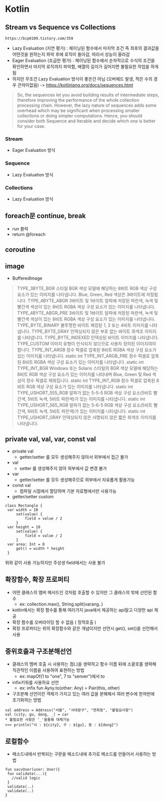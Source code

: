 
# Kotlin

  ## Stream vs Sequence vs Collections
    https://bcp0109.tistory.com/359
   * Lazy Evaluation (지연 평가) : 체이닝된 함수에서 마지막 조건 즉 최후의 결과값을 어떤것을 원하는지 파악 후에 로직이 돌아감, 따라서 성능이 올라감
   * Eager Evaluation (조급한 평가) : 체이닝된 함수에서 순차적으로 수식의 조건을 확인하면서 마지막 로직까지 파악함, 배열의 길이가 길어지면 불필요한 작업을 하게됨 
   * 하지만 무조건 Lazy Evaluation 방식이 좋은건 아님 (오버헤드 발생, 적은 수의 경우 큰차이없음) -> https://kotlinlang.org/docs/sequences.html
   > So, the sequences let you avoid building results of intermediate steps, therefore improving the performance of the whole collection processing chain. However, the lazy nature of sequences adds some overhead which may be significant when processing smaller collections or doing simpler computations. Hence, you should consider both Sequence and Iterable and decide which one is better for your case.
   
   ### Stream
   * Eager Evaluation 방식
   ### Sequence
   * Lazy Evaluation 방식
   ### Collections 
   * Lazy Evaluation 방식
   
  ## foreach문 continue, break
   * run 블럭
   * return @foreach

  ## coroutine
  

  ## image
   * BufferedImage
   > TYPE_3BYTE_BGR 스타일 BGR 색상 모델에 해당하는 8비트 RGB 색상 구성 요소가 있는 이미지를 나타냅니다. Blue, Green, Red 색상은 3바이트에 저장됩니다.
     TYPE_4BYTE_ABGR 3바이트 및 1바이트 알파에 저장된 파란색, 녹색 및 빨간색 색상이 있는 8비트 RGBA 색상 구성 요소가 있는 이미지를 나타냅니다.
     TYPE_4BYTE_ABGR_PRE 3바이트 및 1바이트 알파에 저장된 파란색, 녹색 및 빨간색 색상이 있는 8비트 RGBA 색상 구성 요소가 있는 이미지를 나타냅니다.
     TYPE_BYTE_BINARY 불투명한 바이트 패킹된 1, 2 또는 4비트 이미지를 나타냅니다.
     TYPE_BYTE_GRAY 인덱싱되지 않은 부호 없는 바이트 회색조 이미지를 나타냅니다.
     TYPE_BYTE_INDEXED 인덱싱된 바이트 이미지를 나타냅니다.
     TYPE_CUSTOM 이미지 유형이 인식되지 않으므로 사용자 정의된 이미지여야 합니다.
     TYPE_INT_ARGB 정수 픽셀로 압축된 8비트 RGBA 색상 구성 요소가 있는 이미지를 나타냅니다.
      static int	TYPE_INT_ARGB_PRE
      정수 픽셀로 압축된 8비트 RGBA 색상 구성 요소가 있는 이미지를 나타냅니다.
      static int	TYPE_INT_BGR
      Windows 또는 Solaris 스타일의 BGR 색상 모델에 해당하는 8비트 RGB 색상 구성 요소가 있는 이미지를 나타내며 Blue, Green 및 Red 색상이 정수 픽셀로 채워집니다.
      static int	TYPE_INT_RGB
      정수 픽셀로 압축된 8비트 RGB 색상 구성 요소가 있는 이미지를 나타냅니다.
      static int	TYPE_USHORT_555_RGB
      알파가 없는 5-5-5 RGB 색상 구성 요소(5비트 빨간색, 5비트 녹색, 5비트 파란색)가 있는 이미지를 나타냅니다.
      static int	TYPE_USHORT_565_RGB
      알파가 없는 5-6-5 RGB 색상 구성 요소(5비트 빨간색, 6비트 녹색, 5비트 파란색)가 있는 이미지를 나타냅니다.
      static int	TYPE_USHORT_GRAY
      인덱싱되지 않은 서명되지 않은 짧은 회색조 이미지를 나타냅니다.
      
  ## private val, val, var, const val
   * private val
      + getter/setter 를 모두 생성해주지 않아서 외부에서 접근 불가
   * val
      + setter 를 생성해주지 않아 외부에서 값 변경 불가
   * var
      + getter/setter 를 모두 생성해주므로 외부에서 자유롭게 활용가능
   * const val
      + 컴파일 시점에서 할당하며 기본 자료형에서만 사용가능
   * getter/setter custom
   ```
   class Rectangle {
    var width = 10
        set(value) {
            field = value / 2
        }
    var height = 10
        set(value) {
            field = value / 2
        }
    var area: Int = 0
        get() = width * height
    }
   ```
   위와 같이 사용 가능하지만 주성생 field에서는 사용 불가    

  ## 확장함수, 확장 프로퍼티
   * 어떤 클래스의 멤버 메서드인 것처럼 호출할 수 있지만 그 클래스의 밖에 선언된 함수
      + ex: collection<T>.max(), String.split(varang..)
   * kotlin에서는 확장 함수를 통해 여러가지 java에서 제공하는 api말고 다양한 api 제공
   * 확장 함수를 오버라이딩 할 수 없음 ( 정적호출 )
   * 확장 프로퍼티는 위의 확장함수와 같은 개념이지만 선언시 get(), set()을 선언해서 사용
  
  ## 중위호출과 구조분해선언
   * 클래스의 멤버 호출 시 사용하는 점(.)을 생략하고 함수 이름 뒤에 소괄호를 생략해 직관적인 이름을 사용하여 표현하는 방법
      + ex: mapOf(1 to "one", 7 to "senver")에서 to
   * infix키워를 사용하요 선언
      + ex: infix fun Ayny.to(other: Any) = Pair(this, other)
   * 구조분해 선언이란 객체가 가지고 있는 여러 값을 분해해서 여러 변수에 한꺼번에 초기화하는 방법
   ```
  val address = Address("서울", "서대문구", "연희동", "불필요사항")
  val (city, gu, dong, _) = car
  * 불필요한 사항은 '_'을통해 대체가능
  >>> println("시 : ${city}, 구 : ${gu}, 동 : ${dong}")
   ```
  ## 로컬함수
   * 메소드내에서 반복되는 구문을 메소드내에 추가로 메소드를 만들어서 사용하는 방법
   ```
 fun sacvUser(user: User){
    fun validate(...){
      //valid logic  
    }
    validate(..)
    validate(..)
  }
   ```
